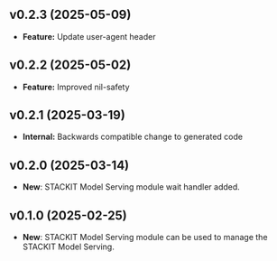 ## v0.2.3 (2025-05-09)
- **Feature:** Update user-agent header

## v0.2.2 (2025-05-02)
- **Feature:** Improved nil-safety

## v0.2.1 (2025-03-19)
- **Internal:** Backwards compatible change to generated code

## v0.2.0 (2025-03-14)

- **New**: STACKIT Model Serving module wait handler added.

## v0.1.0 (2025-02-25)

- **New**: STACKIT Model Serving module can be used to manage the STACKIT Model Serving.
